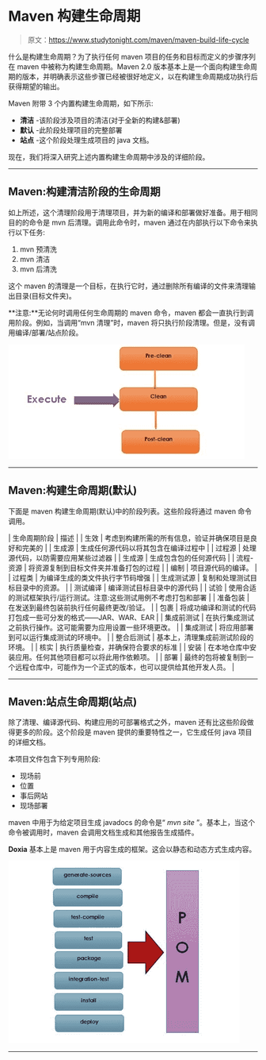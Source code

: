 # Maven 构建生命周期

> 原文：<https://www.studytonight.com/maven/maven-build-life-cycle>

什么是构建生命周期？为了执行任何 maven 项目的任务和目标而定义的步骤序列在 maven 中被称为构建生命周期。Maven 2.0 版本基本上是一个面向构建生命周期的版本，并明确表示这些步骤已经被很好地定义，以在构建生命周期成功执行后获得期望的输出。

Maven 附带 3 个内置构建生命周期，如下所示:

*   **清洁** -该阶段涉及项目的清洁(对于全新的构建&部署)
*   **默认** -此阶段处理项目的完整部署
*   **站点** -这个阶段处理生成项目的 java 文档。

现在，我们将深入研究上述内置构建生命周期中涉及的详细阶段。

* * *

## Maven:构建清洁阶段的生命周期

如上所述，这个清理阶段用于清理项目，并为新的编译和部署做好准备。用于相同目的的命令是 mvn 后清理。调用此命令时，maven 通过在内部执行以下命令来执行以下任务:

1.  mvn 预清洗
2.  mvn 清洁
3.  mvn 后清洗

这个 maven 的清理是一个目标，在执行它时，通过删除所有编译的文件来清理输出目录(目标文件夹)。

**注意:**无论何时调用任何生命周期的 maven 命令，maven 都会一直执行到调用阶段。例如，当调用“mvn 清理”时，maven 将只执行阶段清理。但是，没有调用编译/部署/站点阶段。

![Build life cycle of clean phase](img/85286fa01243e00029e4d55b159766db.png)

* * *

## Maven:构建生命周期(默认)

下面是 maven 构建生命周期(默认)中的阶段列表。这些阶段将通过 maven 命令调用。

| 生命周期阶段 | 描述 |
| 生效 | 考虑到构建所需的所有信息，验证并确保项目是良好和完美的 |
| 生成源 | 生成任何源代码以将其包含在编译过程中 |
| 过程源 | 处理源代码，以防需要应用某些过滤器 |
| 生成源 | 生成包含包的任何源代码 |
| 流程-资源 | 将资源复制到目标文件夹并准备打包的过程 |
| 编制 | 项目源代码的编译。 |
| 过程类 | 为编译生成的类文件执行字节码增强 |
| 生成测试源 | 复制和处理测试目标目录中的资源。 |
| 测试编译 | 编译测试目标目录中的源代码 |
| 试验 | 使用合适的测试框架执行/运行测试。注意:这些测试用例不考虑打包和部署 |
| 准备包装 | 在发送到最终包装前执行任何最终更改/验证。 |
| 包裹 | 将成功编译和测试的代码打包成一些可分发的格式——JAR、WAR、EAR |
| 集成前测试 | 在执行集成测试之前执行操作。这可能需要为应用设置一些环境更改。 |
| 集成测试 | 将应用部署到可以运行集成测试的环境中。 |
| 整合后测试 | 基本上，清理集成前测试阶段的环境。 |
| 核实 | 执行质量检查，并确保符合要求的标准 |
| 安装 | 在本地仓库中安装应用。任何其他项目都可以将此用作依赖项。 |
| 部署 | 最终的包将被复制到一个远程仓库中，可能作为一个正式的版本，也可以提供给其他开发人员。 |

* * *

## Maven:站点生命周期(站点)

除了清理、编译源代码、构建应用的可部署格式之外，maven 还有比这些阶段做得更多的阶段。这个阶段是 maven 提供的重要特性之一，它生成任何 java 项目的详细文档。

本项目文件包含下列专用阶段:

*   现场前
*   位置
*   事后网站
*   现场部署

maven 中用于为给定项目生成 javadocs 的命令是“ *mvn site* ”。基本上，当这个命令被调用时，maven 会调用文档生成和其他报告生成插件。

**Doxia** 基本上是 maven 用于内容生成的框架。这会以静态和动态方式生成内容。

![Site Lifecycle](img/d951389141abbe93ea173267c53f6297.png)

* * *